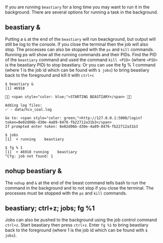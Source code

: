 If you are running `beastiary` for a long time you may want to run it in the background. There are several options for running a task in the background.

## beastiary &

Putting a `&` at the end of the `beastiary` will run beackground, but output will still be log to the console. If you close the terminal then the job will also stop. The processes can also be stopped with the `ps` and `kill` commands. Running ps will show all the running commands and their PIDs. Find the PID of the `beastiary` command and used the command `kill <PID>` (where `<PID>` is the beastiary PID) to stop beastiary. Or you can use the fg % 1 command (where 1 is the job id which can be found with `$ jobs`) to bring beastiary back to the foreground and kill it with `ctrl+c`

<div class="termy">

```console
$ beastiary &
[1] 46918

🐙🐁 <span style="color: blue;">STARTING BEASTIARY</span> 🐁🐙

Adding log files:
✅ - data/hcv_coal.log

Go to: <span style="color: green;">http://127.0.0.1:5000/login?token=8e02d06b-d30e-4a89-8476-fb22712a31b3</span>
If prompted enter token: 8e02d06b-d30e-4a89-8476-fb22712a31b3

$ jobs 
[1]  + running    beastiary

$ fg % 1 
[1]  + 46918 running    beastiary
^Cfg: job not found: 1
```

</div>


## nohup beastiary &

The `nohup` and `&` at the end of the beast command tells bash to run the command in the background and to not stop if you close the terminal. The processes must be stopped with the `ps` and `kill` commands.

## beastiary; ctrl+z; jobs; fg %1

Jobs can also be pushed to the background using the job control command `ctrl+z`. Start beastiary then press `ctrl+z`. Enter `fg %1` to bring beastiary back to the foreground (where 1 is the job id which can be found with `$ jobs`). 